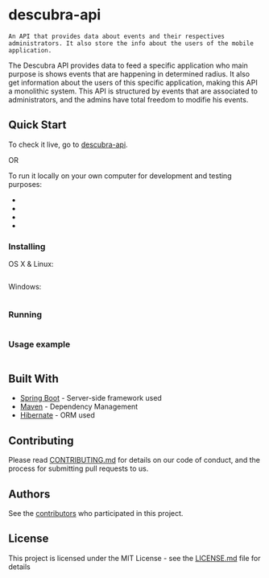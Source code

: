 # descubra-api

```
An API that provides data about events and their respectives administrators. It also store the info about the users of the mobile application.
```

The Descubra API provides data to feed a specific application who main purpose is shows events that are happening in determined radius. It also get information about the users of this specific application, making this API a monolithic system. This API is structured by events that are associated to administrators, and the admins have total freedom to modifie his events.

## Quick Start

To check it live, go to [descubra-api](https://descubra-api.com).

OR

To run it locally on your own computer for development and testing purposes:

-
-
-
-


### Installing


OS X & Linux:

```

```
Windows:

```

```

### Running

```

```

### Usage example


```

```

## Built With

* [Spring Boot](https://spring.io/projects/spring-boot) - Server-side framework used
* [Maven](https://maven.apache.org/) - Dependency Management
* [Hibernate](http://hibernate.org/) - ORM used

## Contributing

Please read [CONTRIBUTING.md](https://github.com/kewynakshlley/descubra-api/blob/master/CONTRIBUTING.md) for details on our code of conduct, and the process for submitting pull requests to us.


## Authors

See the [contributors](https://github.com/kewynakshlley/descubra-api/graphs/contributors) who participated in this project.

## License

This project is licensed under the MIT License - see the [LICENSE.md](LICENSE.md) file for details
